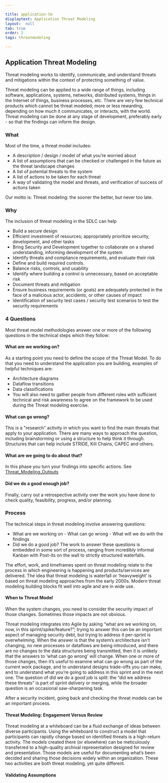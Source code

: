 ```yaml
---

title: application-tm
displaytext: Application Threat Modeling
layout:  null
tab: true
order: 2
tags: threatmodeling

---
```


## Application Threat Modeling 

Threat modeling works to identify, communicate, and understand threats and mitigations within the context of protecting something of value.

Threat modeling can be applied to a wide range of things, including software, applications, systems, networks, distributed systems, things
in the Internet of things, business processes, etc. There are very few technical products which cannot be threat modeled; more or less
rewarding, depending on how much it communicates, or interacts, with the world. Threat modeling can be done at any stage of development,
preferably early - so that the findings can inform the design.

### What

Most of the time, a threat model includes:

- A description / design / model of what you’re worried about 
- A list of assumptions that can be checked or challenged in the future as the threat landscape changes
- A list of potential threats to the system
- A list of actions to be taken for each threat
- A way of validating the model and threats, and verification of success of actions taken

Our motto is: Threat modeling: the sooner the better, but never too late.

### Why

The inclusion of threat modeling in the SDLC can help

- Build a secure design
- Efficient investment of resources; appropriately prioritize security, development, and other tasks
- Bring Security and Development together to collaborate on a shared understanding, informing development of the system
- Identify threats and compliance requirements, and evaluate their risk
- Define and build required controls.
- Balance risks, controls, and usability
- Identify where building a control is unnecessary, based on acceptable risk
- Document threats and mitigation
- Ensure business requirements (or goals) are adequately protected in the face of a malicious actor, accidents, or other causes of impact
- Identification of security test cases / security test scenarios to test the security requirements

### 4 Questions

Most threat model methodologies answer one or more of the following questions in the technical steps which they follow:

#### What are we working on?

As a starting point you need to define the scope of the Threat Model. To do that you need to understand the application you are building,
examples of helpful techniques are:

- Architecture diagrams
- Dataflow transitions
- Data classifications
- You will also need to gather people from different roles with sufficient technical and risk awareness to agree on the framework to be used during the Threat modeling exercise.

#### What can go wrong?

This is a "research" activity in which you want to find the main threats that apply to your application. There are many ways to approach the
question, including brainstorming or using a structure to help think it through. Structures that can help include STRIDE, Kill Chains, CAPEC and others.

#### What are we going to do about that?

In this phase you turn your findings into specific actions. See [Threat_Modeling_Outputs](Threat_Modeling_Outputs)

#### Did we do a good enough job?

Finally, carry out a retrospective activity over the work you have done to check quality, feasibility, progress, and/or planning.

### Process

The technical steps in threat modeling involve answering questions: 
- What are we working on - What can go wrong - What will we do with the findings
- Did we do a good job? The work to answer these questions is embedded in some sort of process, ranging from incredibly informal Kanban with Post-its on the wall to strictly structured waterfalls.

The effort, work, and timeframes spent on threat modeling relate to the process in which engineering is happening and products/services are
delivered. The idea that threat modeling is waterfall or ‘heavyweight’ is based on threat modeling approaches from the early 2000s. Modern
threat modeling building blocks fit well into agile and are in wide use.

#### When to Threat Model

When the system changes, you need to consider the security impact of those changes. Sometimes those impacts are not obvious.

Threat modeling integrates into Agile by asking “what are we working on, now, in this sprint/spike/feature?”; trying to answer this can be an important aspect of managing security debt, but trying to address it per-sprint is overwhelming. When the answer is that the system’s
architecture isn’t changing, no new processes or dataflows are being introduced, and there are no changes to the data structures being
transmitted, then it is unlikely that the answers to ‘what can go wrong’ will change. When one or more of those changes, then it’s useful to
examine what can go wrong as part of the current work package, and to understand designs trade-offs you can make, and to understand what
you’re going to address in this sprint and in the next one. The question of did we do a good job is split: the “did we address these
threats” is part of sprint delivery or merging, while the broader question is an occasional saw-sharpening task.

After a security incident, going back and checking the threat models can be an important process.

#### Threat Modeling: Engagement Versus Review

Threat modeling at a whiteboard can be a fluid exchange of ideas between diverse participants. Using the whiteboard to construct a model
that participants can rapidly change based on identified threats is a high-return activity. The models created there (or elsewhere) can be
meticulously transferred to a high-quality archival representation designed for review and presentation. Those models are useful for
documenting what’s been decided and sharing those decisions widely within an organization. These two activities are both threat modeling,
yet quite different.

#### Validating Assumptions

